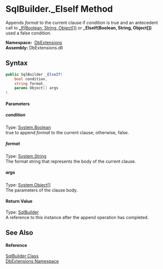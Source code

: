 SqlBuilder._ElseIf Method
=========================
Appends *format* to the current clause if *condition* is true and an antecedent call to [_If(Boolean, String, Object[])][1] or **_ElseIf(Boolean, String, Object[])** used a false condition.

  **Namespace:**  [DbExtensions][2]  
  **Assembly:** DbExtensions.dll

Syntax
------

```csharp
public SqlBuilder _ElseIf(
	bool condition,
	string format,
	params Object[] args
)
```

#### Parameters

##### *condition*
Type: [System.Boolean][3]  
true to append *format* to the current clause; otherwise, false.

##### *format*
Type: [System.String][4]  
The format string that represents the body of the current clause.

##### *args*
Type: [System.Object][5][]  
The parameters of the clause body.

#### Return Value
Type: [SqlBuilder][6]  
A reference to this instance after the append operation has completed.

See Also
--------

#### Reference
[SqlBuilder Class][6]  
[DbExtensions Namespace][2]  

[1]: _If.md
[2]: ../README.md
[3]: http://msdn.microsoft.com/en-us/library/a28wyd50
[4]: http://msdn.microsoft.com/en-us/library/s1wwdcbf
[5]: http://msdn.microsoft.com/en-us/library/e5kfa45b
[6]: README.md